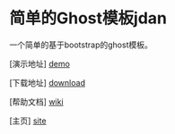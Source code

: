 简单的Ghost模板jdan
======

一个简单的基于bootstrap的ghost模板。

[演示地址] [demo]

[下载地址] [download]

[帮助文档] [wiki]

[主页] [site]

[demo]: http://ghost.maihuayi.com/jdan/ "查看demo"
[download]: https://github.com/maihuayi/ghost-theme-jdan/releases "下载"
[wiki]: https://github.com/maihuayi/ghost-theme-jdan/wiki "查看帮助文档"
[site]: http://www.maihuayi.com/ "主页"

